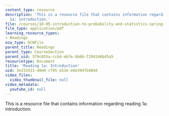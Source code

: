 ```yaml
---
content_type: resource
description: 'This is a resource file that contains information regarding reading
  1a: introduction.'
file: /courses/18-05-introduction-to-probability-and-statistics-spring-2014/3e23243140e0cf95a53eede3947b48d4_MIT18_05S14_Reading1a.pdf
file_type: application/pdf
learning_resource_types:
- Readings
ocw_type: OCWFile
parent_title: Readings
parent_type: CourseSection
parent_uid: 579c055a-ccb4-eb7e-bb6b-f294146b45a5
resourcetype: Document
title: 'Reading 1a: Introduction'
uid: 3e232431-40e0-cf95-a53e-ede3947b48d4
video_files:
  video_thumbnail_file: null
video_metadata:
  youtube_id: null
---
```

This is a resource file that contains information regarding reading 1a: introduction.

